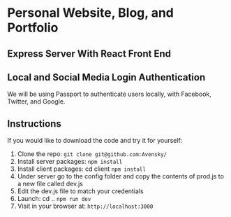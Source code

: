 
# Personal Website, Blog, and Portfolio

## Express Server With React Front End 

## Local and Social Media Login Authentication

We will be using Passport to authenticate users locally, with Facebook, Twitter, and Google.

## Instructions

If you would like to download the code and try it for yourself:

1. Clone the repo: `git clone git@github.com:Avensky/`
2. Install server packages: `npm install`
3. Install client packages: cd client `npm install` 
4. Under server go to the config folder and copy the contents of prod.js to a new file called dev.js 
5. Edit the dev.js file to match your credentials
6. Launch: cd .. `npm run dev`
7. Visit in your browser at: `http://localhost:3000`



